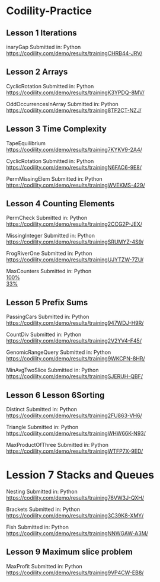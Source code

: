 # Codility-Practice

## Lesson 1 Iterations
inaryGap Submitted in: Python  
https://codility.com/demo/results/trainingCHRB44-JRV/

## Lesson 2 Arrays
CyclicRotation Submitted in: Python  
https://codility.com/demo/results/trainingK3YPDQ-8MV/

OddOccurrencesInArray Submitted in: Python  
https://codility.com/demo/results/training8TF2CT-NZJ/

## Lesson 3 Time Complexity
TapeEquilibrium  
https://codility.com/demo/results/training7KYKV9-2A4/

CyclicRotation Submitted in: Python  
https://codility.com/demo/results/trainingN6FAC6-9E8/

PermMissingElem Submitted in: Python  
https://codility.com/demo/results/trainingWVEKMS-429/


## Lesson 4 Counting Elements
PermCheck Submitted in: Python  
https://codility.com/demo/results/training2CCG2P-JEX/

MissingInteger Submitted in: Python  
https://codility.com/demo/results/trainingSRUMYZ-4S9/

FrogRiverOne Submitted in: Python  
https://codility.com/demo/results/trainingUJYTZW-7ZU/

MaxCounters Submitted in: Python  
[100%](https://codility.com/demo/results/training52NNFS-NG8/)  
[33%](https://codility.com/demo/results/trainingUCS382-7KD/)


## Lesson 5 Prefix Sums
PassingCars Submitted in: Python  
https://codility.com/demo/results/training947WDJ-H9R/

CountDiv Submitted in: Python  
https://codility.com/demo/results/training2V2YV4-F45/

GenomicRangeQuery Submitted in: Python  
https://codility.com/demo/results/training9WKCPN-8HR/

MinAvgTwoSlice Submitted in: Python  
https://codility.com/demo/results/trainingSJERUH-QBF/


## Lesson 6 Lesson 6Sorting  
Distinct Submitted in: Python  
https://codility.com/demo/results/training2FU863-VH6/

Triangle Submitted in: Python  
https://codility.com/demo/results/trainingWHW66K-N93/

MaxProductOfThree Submitted in: Python  
https://codility.com/demo/results/trainingWTFP7X-9ED/


# Lession 7 Stacks and Queues
Nesting Submitted in: Python  
https://codility.com/demo/results/training76VW3J-QXH/

Brackets Submitted in: Python  
https://codility.com/demo/results/training3C39K8-XMY/

Fish Submitted in: Python  
https://codility.com/demo/results/trainingNNWGAW-A3M/





## Lesson 9 Maximum slice problem
MaxProfit Submitted in: Python  
https://codility.com/demo/results/training9VP4CW-EB8/

